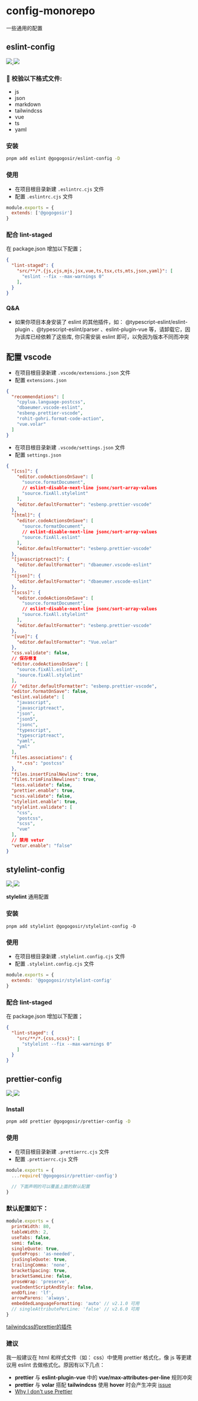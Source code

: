 # config-monorepo

一些通用的配置

## eslint-config

<p align='left'>
  <a href='https://www.npmjs.com/package/@gogogosir/eslint-config'>
    <img src="https://img.shields.io/npm/v/@gogogosir/eslint-config?color=41b883&label=npm" />
  </a>
  <a href='https://www.npmjs.com/package/@gogogosir/eslint-config'>
    <img src="https://img.shields.io/npm/l/@gogogosir/eslint-config?label=npm" />
  </a>
</p>

### 🚀 校验以下格式文件:

- js
- json
- markdown
- tailwindcss
- vue
- ts
- yaml

### 安装

``` bash
pnpm add eslint @gogogosir/eslint-config -D
```

### 使用

- 在项目根目录新建 ```.eslintrc.cjs``` 文件
- 配置 ```.eslintrc.cjs``` 文件

```js
module.exports = {
  extends: ['@gogogosir']
}
```

### 配合 lint-staged

在 package.json 增加以下配置；

```json
{
  "lint-staged": {
    "src/**/*.{js,cjs,mjs,jsx,vue,ts,tsx,cts,mts,json,yaml}": [
      "eslint --fix --max-warnings 0"
    ],
  }
}
```

### Q&A

- 如果你项目本身安装了 eslint 的其他插件，如： @typescript-eslint/eslint-plugin 、@typescript-eslint/parser 、eslint-plugin-vue 等，请卸载它，因为该库已经依赖了这些库, 你只需安装 eslint 即可，以免因为版本不同而冲突

## 配置 vscode

- 在项目根目录新建 ```.vscode/extensions.json``` 文件
- 配置 ```extensions.json```

```json
{
  "recommendations": [
    "cpylua.language-postcss",
    "dbaeumer.vscode-eslint",
    "esbenp.prettier-vscode",
    "rohit-gohri.format-code-action",
    "vue.volar"
  ]
}
```

- 在项目根目录新建 ```.vscode/settings.json``` 文件
- 配置 ```settings.json```

```json
{
  "[css]": {
    "editor.codeActionsOnSave": [
      "source.formatDocument",
      // eslint-disable-next-line jsonc/sort-array-values
      "source.fixAll.stylelint"
    ],
    "editor.defaultFormatter": "esbenp.prettier-vscode"
  },
  "[html]": {
    "editor.codeActionsOnSave": [
      "source.formatDocument",
      // eslint-disable-next-line jsonc/sort-array-values
      "source.fixAll.eslint"
    ],
    "editor.defaultFormatter": "esbenp.prettier-vscode"
  },
  "[javascriptreact]": {
    "editor.defaultFormatter": "dbaeumer.vscode-eslint"
  },
  "[json]": {
    "editor.defaultFormatter": "dbaeumer.vscode-eslint"
  },
  "[scss]": {
    "editor.codeActionsOnSave": [
      "source.formatDocument",
      // eslint-disable-next-line jsonc/sort-array-values
      "source.fixAll.stylelint"
    ],
    "editor.defaultFormatter": "esbenp.prettier-vscode"
  },
  "[vue]": {
    "editor.defaultFormatter": "Vue.volar"
  },
  "css.validate": false,
  // 保存修复
  "editor.codeActionsOnSave": [
    "source.fixAll.eslint",
    "source.fixAll.stylelint"
  ],
  // "editor.defaultFormatter": "esbenp.prettier-vscode",
  "editor.formatOnSave": false,
  "eslint.validate": [
    "javascript",
    "javascriptreact",
    "json",
    "json5",
    "jsonc",
    "typescript",
    "typescriptreact",
    "yaml",
    "yml"
  ],
  "files.associations": {
    "*.css": "postcss"
  },
  "files.insertFinalNewline": true,
  "files.trimFinalNewlines": true,
  "less.validate": false,
  "prettier.enable": true,
  "scss.validate": false,
  "stylelint.enable": true,
  "stylelint.validate": [
    "css",
    "postcss",
    "scss",
    "vue"
  ],
  // 禁用 vetur
  "vetur.enable": "false"
}
```

## stylelint-config

<p align='left'>
  <a href='https://www.npmjs.com/package/@gogogosir/stylelint-config'>
    <img src="https://img.shields.io/npm/v/@gogogosir/stylelint-config?color=41b883&label=npm" />
  </a>
   <a href='https://www.npmjs.com/package/@gogogosir/stylelint-config'>
    <img src="https://img.shields.io/npm/l/@gogogosir/stylelint-config?label=npm" />
  </a>
</p>

**stylelint** 通用配置

### 安装

```shell
pnpm add stylelint @gogogosir/stylelint-config -D
```

### 使用

- 在项目根目录新建 ```.stylelint.config.cjs``` 文件
- 配置 ```.stylelint.config.cjs``` 文件

```js
module.exports = {
  extends: '@gogogosir/stylelint-config'
}

```

### 配合 lint-staged

在 package.json 增加以下配置；

```json
{
  "lint-staged": {
    "src/**/*.{css,scss}": [
      "stylelint --fix --max-warnings 0"
    ]
  }
}
```

## prettier-config

<p align='left'>
  <a href='https://www.npmjs.com/package/@gogogosir/prettier-config'>
    <img src="https://img.shields.io/npm/v/@gogogosir/prettier-config?color=41b883&label=npm" />
  </a>
   <a href='https://www.npmjs.com/package/@gogogosir/prettier-config'>
    <img src="https://img.shields.io/npm/l/@gogogosir/prettier-config?label=npm" />
  </a>
</p>

### Install

``` bash
pnpm add prettier @gogogosir/prettier-config -D
```

### 使用

- 在项目根目录新建 ```.prettierrc.cjs``` 文件
- 配置 ```.prettierrc.cjs``` 文件

```js
module.exports = {
  ...require('@gogogosir/prettier-config')

  // 下面声明的可以覆盖上面的默认配置
}
```

### 默认配置如下：

```js
module.exports = {
  printWidth: 80,
  tableWidth: 2,
  useTabs: false,
  semi: false,
  singleQuote: true,
  quoteProps: 'as-needed',
  jsxSingleQuote: true,
  trailingComma: 'none',
  bracketSpacing: true,
  bracketSameLine: false,
  proseWrap: 'preserve',
  vueIndentScriptAndStyle: false,
  endOfLine: 'lf',
  arrowParens: 'always',
  embeddedLanguageFormatting: 'auto' // v2.1.0 可用
  // singleAttributePerLine: 'false' // v2.6.0 可用
}
```

[tailwindcss的prettier的插件](https://github.com/tailwindlabs/prettier-plugin-tailwindcss)

### 建议

我一般建议在 html 和样式文件（如： css）中使用 prettier 格式化，像 js 等更建议用 eslint 去做格式化。原因有以下几点：

- **prettier** 与 **eslint-plugin-vue** 中的 **vue/max-attributes-per-line** 规则冲突
- **prettier** 与 **volar** 搭配 **tailwindcss** 使用 **hover** 时会产生冲突 [issue](https://github.com/johnsoncodehk/volar/issues/1448)
- [Why I don't use Prettier](https://antfu.me/posts/why-not-prettier)

